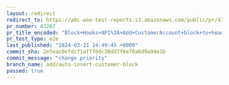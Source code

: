 ```yaml
---
layout: redirect
redirect_to: https://a8c-woo-test-reports.s3.amazonaws.com/public/pr/43267/e2e/index.html
pr_number: 43267
pr_title_encoded: "Block+Hooks+API%3A+Add+CustomerAccount+block+to+header"
pr_test_type: e2e
last_published: "2024-03-21 14:49:45 +0000"
commit_sha: 2e5eac0efdcf1afff6dc30dd7f6e78a6d9a94e1b
commit_message: "change priority"
branch_name: add/auto-insert-customer-block
passed: true
---
```

